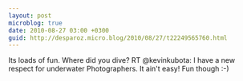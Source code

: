 ```yaml
---
layout: post
microblog: true
date: 2010-08-27 03:00 +0300
guid: http://desparoz.micro.blog/2010/08/27/t22249565760.html
---
```

Its loads of fun. Where did you dive? RT @kevinkubota: I have a new respect for underwater Photographers. It ain't easy! Fun though :-)
